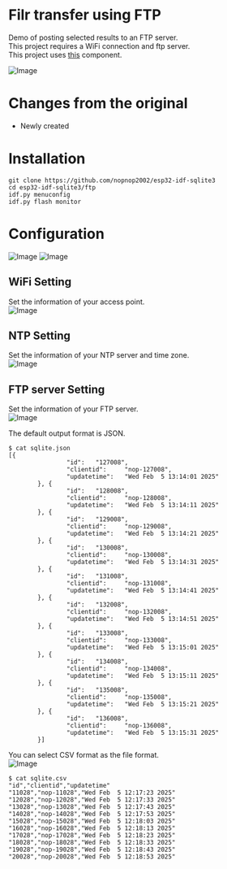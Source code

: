 # Filr transfer using FTP
Demo of posting selected results to an FTP server.   
This project requires a WiFi connection and ftp server.   
This project uses [this](https://github.com/nopnop2002/esp-idf-ftpClient) component.   

![Image](https://github.com/user-attachments/assets/128c6cac-ddba-4f75-8610-4dafd6f4e86a)

# Changes from the original   
- Newly created   

# Installation
```
git clone https://github.com/nopnop2002/esp32-idf-sqlite3
cd esp32-idf-sqlite3/ftp
idf.py menuconfig
idf.py flash monitor
```

# Configuration
![Image](https://github.com/user-attachments/assets/abb6c13a-dda3-486e-947a-fd3074fbccc8)
![Image](https://github.com/user-attachments/assets/2256d789-15ff-48d8-8e80-05cf342cce8b)

## WiFi Setting   
Set the information of your access point.   
![Image](https://github.com/user-attachments/assets/de08fcbe-84b2-4b5c-9acd-b431ca3cb88f)

## NTP Setting   
Set the information of your NTP server and time zone.   
![Image](https://github.com/user-attachments/assets/2fae3e8e-75a3-4ba7-a92b-8df4b8efa0fc)

## FTP server Setting   
Set the information of your FTP server.   
![Image](https://github.com/user-attachments/assets/4e27a9f4-0ae4-400d-9960-fde724d2ca5c)

The default output format is JSON.
```
$ cat sqlite.json
[{
                "id":   "127008",
                "clientid":     "nop-127008",
                "updatetime":   "Wed Feb  5 13:14:01 2025"
        }, {
                "id":   "128008",
                "clientid":     "nop-128008",
                "updatetime":   "Wed Feb  5 13:14:11 2025"
        }, {
                "id":   "129008",
                "clientid":     "nop-129008",
                "updatetime":   "Wed Feb  5 13:14:21 2025"
        }, {
                "id":   "130008",
                "clientid":     "nop-130008",
                "updatetime":   "Wed Feb  5 13:14:31 2025"
        }, {
                "id":   "131008",
                "clientid":     "nop-131008",
                "updatetime":   "Wed Feb  5 13:14:41 2025"
        }, {
                "id":   "132008",
                "clientid":     "nop-132008",
                "updatetime":   "Wed Feb  5 13:14:51 2025"
        }, {
                "id":   "133008",
                "clientid":     "nop-133008",
                "updatetime":   "Wed Feb  5 13:15:01 2025"
        }, {
                "id":   "134008",
                "clientid":     "nop-134008",
                "updatetime":   "Wed Feb  5 13:15:11 2025"
        }, {
                "id":   "135008",
                "clientid":     "nop-135008",
                "updatetime":   "Wed Feb  5 13:15:21 2025"
        }, {
                "id":   "136008",
                "clientid":     "nop-136008",
                "updatetime":   "Wed Feb  5 13:15:31 2025"
        }]
```

You can select CSV format as the file format.   
![Image](https://github.com/user-attachments/assets/64082304-ae6d-4316-806e-8f29e9c62966)
```
$ cat sqlite.csv
"id","clientid","updatetime"
"11028","nop-11028","Wed Feb  5 12:17:23 2025"
"12028","nop-12028","Wed Feb  5 12:17:33 2025"
"13028","nop-13028","Wed Feb  5 12:17:43 2025"
"14028","nop-14028","Wed Feb  5 12:17:53 2025"
"15028","nop-15028","Wed Feb  5 12:18:03 2025"
"16028","nop-16028","Wed Feb  5 12:18:13 2025"
"17028","nop-17028","Wed Feb  5 12:18:23 2025"
"18028","nop-18028","Wed Feb  5 12:18:33 2025"
"19028","nop-19028","Wed Feb  5 12:18:43 2025"
"20028","nop-20028","Wed Feb  5 12:18:53 2025"
```

